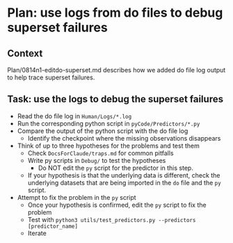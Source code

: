 # Plan: use logs from do files to debug superset failures

## Context

Plan/0814n1-editdo-superset.md describes how we added do file log output to help trace superset failures.

## Task: use the logs to debug the superset failures

- Read the do file log in `Human/Logs/*.log`
- Run the corresponding python script in `pyCode/Predictors/*.py`
- Compare the output of the python script with the do file log
    - Identify the checkpoint where the missing observations disappears
- Think of up to three hypotheses for the problems and test them
    - Check `DocsForClaude/traps.md` for common pitfalls 
    - Write py scripts in `Debug/` to test the hypotheses
      - Do NOT edit the `py` script for the predictor in this step.
    - If your hypothesis is that the underlying data is different, check the underlying datasets that are being imported in the `do` file and the `py` script.
- Attempt to fix the problem in the `py` script
    - Once your hypothesis is confirmed, edit the `py` script to fix the problem
    - Test with `python3 utils/test_predictors.py --predictors [predictor_name]`
    - Iterate